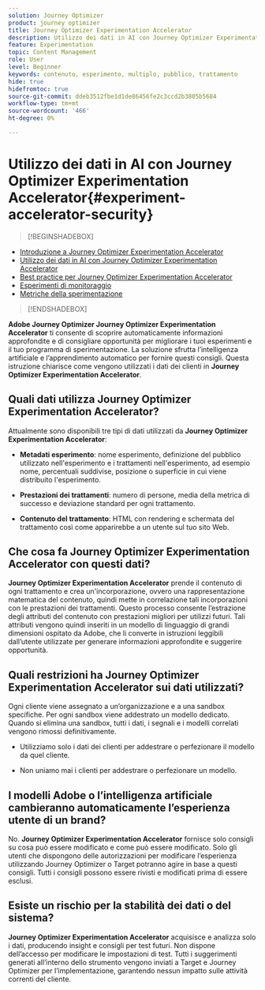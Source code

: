 ```yaml
---
solution: Journey Optimizer
product: journey optimizer
title: Journey Optimizer Experimentation Accelerator
description: Utilizzo dei dati in AI con Journey Optimizer Experimentation Accelerator
feature: Experimentation
topic: Content Management
role: User
level: Beginner
keywords: contenuto, esperimento, multiplo, pubblico, trattamento
hide: true
hidefromtoc: true
source-git-commit: ddeb3512fbe1d1de86456fe2c3ccd2b3805b5684
workflow-type: tm+mt
source-wordcount: '466'
ht-degree: 0%

---
```


# Utilizzo dei dati in AI con Journey Optimizer Experimentation Accelerator{#experiment-accelerator-security}

>[!BEGINSHADEBOX]

* [Introduzione a Journey Optimizer Experimentation Accelerator](experiment-accelerator.md)
* [Utilizzo dei dati in AI con Journey Optimizer Experimentation Accelerator](experiment-accelerator-security.md)
* [Best practice per Journey Optimizer Experimentation Accelerator](experiment-accelerator-best-practices.md)
* [Esperimenti di monitoraggio](experiment-accelerator-monitor.md)
* [Metriche della sperimentazione](experiment-accelerator-metrics.md)

>[!ENDSHADEBOX]

**Adobe Journey Optimizer Journey Optimizer Experimentation Accelerator** ti consente di scoprire automaticamente informazioni approfondite e di consigliare opportunità per migliorare i tuoi esperimenti e il tuo programma di sperimentazione. La soluzione sfrutta l’intelligenza artificiale e l’apprendimento automatico per fornire questi consigli. Questa istruzione chiarisce come vengono utilizzati i dati dei clienti in **Journey Optimizer Experimentation Accelerator**.

## Quali dati utilizza Journey Optimizer Experimentation Accelerator?

Attualmente sono disponibili tre tipi di dati utilizzati da **Journey Optimizer Experimentation Accelerator**:

* **Metadati esperimento**: nome esperimento, definizione del pubblico utilizzato nell&#39;esperimento e i trattamenti nell&#39;esperimento, ad esempio nome, percentuali suddivise, posizione o superficie in cui viene distribuito l&#39;esperimento.

* **Prestazioni dei trattamenti**: numero di persone, media della metrica di successo e deviazione standard per ogni trattamento.

* **Contenuto del trattamento**: HTML con rendering e schermata del trattamento così come apparirebbe a un utente sul tuo sito Web.

## Che cosa fa Journey Optimizer Experimentation Accelerator con questi dati?

**Journey Optimizer Experimentation Accelerator** prende il contenuto di ogni trattamento e crea un&#39;incorporazione, ovvero una rappresentazione matematica del contenuto, quindi mette in correlazione tali incorporazioni con le prestazioni dei trattamenti. Questo processo consente l’estrazione degli attributi del contenuto con prestazioni migliori per utilizzi futuri. Tali attributi vengono quindi inseriti in un modello di linguaggio di grandi dimensioni ospitato da Adobe, che li converte in istruzioni leggibili dall’utente utilizzate per generare informazioni approfondite e suggerire opportunità.

## Quali restrizioni ha Journey Optimizer Experimentation Accelerator sui dati utilizzati?

Ogni cliente viene assegnato a un’organizzazione e a una sandbox specifiche. Per ogni sandbox viene addestrato un modello dedicato. Quando si elimina una sandbox, tutti i dati, i segnali e i modelli correlati vengono rimossi definitivamente.

* Utilizziamo solo i dati dei clienti per addestrare o perfezionare il modello da quel cliente.

* Non uniamo mai i clienti per addestrare o perfezionare un modello.

## I modelli Adobe o l’intelligenza artificiale cambieranno automaticamente l’esperienza utente di un brand?

No. **Journey Optimizer Experimentation Accelerator** fornisce solo consigli su cosa può essere modificato e come può essere modificato. Solo gli utenti che dispongono delle autorizzazioni per modificare l’esperienza utilizzando Journey Optimizer o Target potranno agire in base a questi consigli. Tutti i consigli possono essere rivisti e modificati prima di essere esclusi.

## Esiste un rischio per la stabilità dei dati o del sistema?

**Journey Optimizer Experimentation Accelerator** acquisisce e analizza solo i dati, producendo insight e consigli per test futuri. Non dispone dell’accesso per modificare le impostazioni di test. Tutti i suggerimenti generati all’interno dello strumento vengono inviati a Target e Journey Optimizer per l’implementazione, garantendo nessun impatto sulle attività correnti del cliente.
